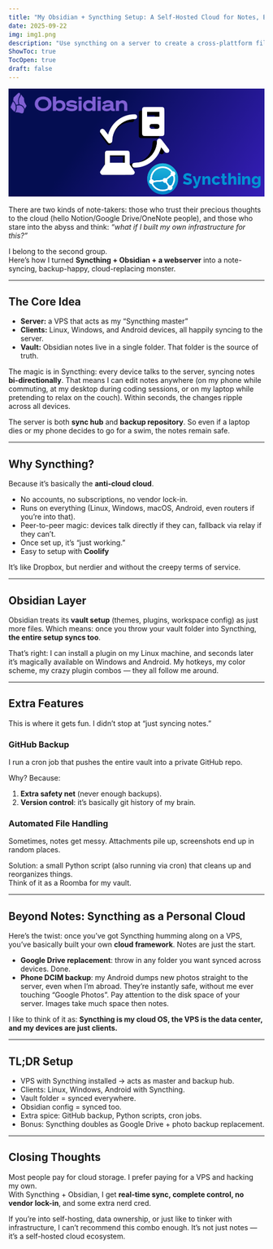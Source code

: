 ```yaml
---
title: "My Obsidian + Syncthing Setup: A Self-Hosted Cloud for Notes, Backups, and More"
date: 2025-09-22
img: img1.png
description: "Use syncthing on a server to create a cross-plattform file exchange for Obsidian notes and more"
ShowToc: true
TocOpen: true
draft: false
---
```

![header-image](img1.png)
  

There are two kinds of note-takers: those who trust their precious thoughts to the cloud (hello Notion/Google Drive/OneNote people), and those who stare into the abyss and think: *“what if I built my own infrastructure for this?”*  

I belong to the second group.  
Here’s how I turned **Syncthing + Obsidian + a webserver** into a note-syncing, backup-happy, cloud-replacing monster.  

---

## The Core Idea  

- **Server:** a VPS that acts as my “Syncthing master”  
- **Clients:** Linux, Windows, and Android devices, all happily syncing to the server.  
- **Vault:** Obsidian notes live in a single folder. That folder is the source of truth.  

The magic is in Syncthing: every device talks to the server, syncing notes **bi-directionally**. That means I can edit notes anywhere (on my phone while commuting, at my desktop during coding sessions, or on my laptop while pretending to relax on the couch). Within seconds, the changes ripple across all devices.  

The server is both **sync hub** and **backup repository**. So even if a laptop dies or my phone decides to go for a swim, the notes remain safe.  

---

## Why Syncthing?  

Because it’s basically the **anti-cloud cloud**.  

- No accounts, no subscriptions, no vendor lock-in.  
- Runs on everything (Linux, Windows, macOS, Android, even routers if you’re into that).  
- Peer-to-peer magic: devices talk directly if they can, fallback via relay if they can’t.  
- Once set up, it’s “just working.”  
- Easy to setup with **Coolify**

It’s like Dropbox, but nerdier and without the creepy terms of service.  

---

## Obsidian Layer  

Obsidian treats its **vault setup** (themes, plugins, workspace config) as just more files. Which means: once you throw your vault folder into Syncthing, **the entire setup syncs too**.  

That’s right: I can install a plugin on my Linux machine, and seconds later it’s magically available on Windows and Android. My hotkeys, my color scheme, my crazy plugin combos — they all follow me around.  

---

## Extra Features  

This is where it gets fun. I didn’t stop at “just syncing notes.”  

### GitHub Backup  

I run a cron job that pushes the entire vault into a private GitHub repo.  

Why? Because:  
1. **Extra safety net** (never enough backups).  
2. **Version control**: it’s basically git history of my brain.  

### Automated File Handling  

Sometimes, notes get messy. Attachments pile up, screenshots end up in random places.  

Solution: a small Python script (also running via cron) that cleans up and reorganizes things.  
Think of it as a Roomba for my vault.  

---

## Beyond Notes: Syncthing as a Personal Cloud  

Here’s the twist: once you’ve got Syncthing humming along on a VPS, you’ve basically built your own **cloud framework**. Notes are just the start.  

- **Google Drive replacement**: throw in any folder you want synced across devices. Done.  
- **Phone DCIM backup**: my Android dumps new photos straight to the server, even when I’m abroad. They’re instantly safe, without me ever touching “Google Photos”. 
  Pay attention to the disk space of your server. Images take much space then notes.

I like to think of it as: **Syncthing is my cloud OS, the VPS is the data center, and my devices are just clients.**  

---

## TL;DR Setup  

- VPS with Syncthing installed → acts as master and backup hub.  
- Clients: Linux, Windows, Android with Syncthing.  
- Vault folder = synced everywhere.  
- Obsidian config = synced too.  
- Extra spice: GitHub backup, Python scripts, cron jobs.  
- Bonus: Syncthing doubles as Google Drive + photo backup replacement.  

---

## Closing Thoughts  

Most people pay for cloud storage. I prefer paying for a VPS and hacking my own.  
With Syncthing + Obsidian, I get **real-time sync, complete control, no vendor lock-in**, and some extra nerd cred.  

If you’re into self-hosting, data ownership, or just like to tinker with infrastructure, I can’t recommend this combo enough. It’s not just notes — it’s a self-hosted cloud ecosystem.  

